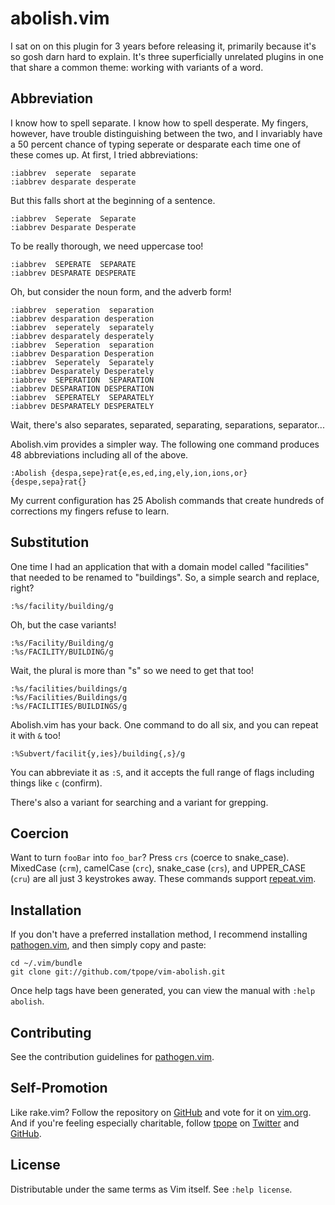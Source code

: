 abolish.vim
===========

I sat on on this plugin for 3 years before releasing it, primarily
because it's so gosh darn hard to explain.  It's three superficially
unrelated plugins in one that share a common theme: working with
variants of a word.

Abbreviation
------------

I know how to spell separate.  I know how to spell desperate.  My
fingers, however, have trouble distinguishing between the two, and I
invariably have a 50 percent chance of typing seperate or desparate each
time one of these comes up.  At first, I tried abbreviations:

    :iabbrev  seperate  separate
    :iabbrev desparate desperate

But this falls short at the beginning of a sentence.

    :iabbrev  Seperate  Separate
    :iabbrev Desparate Desperate

To be really thorough, we need uppercase too!

    :iabbrev  SEPERATE  SEPARATE
    :iabbrev DESPARATE DESPERATE

Oh, but consider the noun form, and the adverb form!

    :iabbrev  seperation  separation
    :iabbrev desparation desperation
    :iabbrev  seperately  separately
    :iabbrev desparately desperately
    :iabbrev  Seperation  separation
    :iabbrev Desparation Desperation
    :iabbrev  Seperately  Separately
    :iabbrev Desparately Desperately
    :iabbrev  SEPERATION  SEPARATION
    :iabbrev DESPARATION DESPERATION
    :iabbrev  SEPERATELY  SEPARATELY
    :iabbrev DESPARATELY DESPERATELY

Wait, there's also separates, separated, separating, separations,
separator...

Abolish.vim provides a simpler way.  The following one command produces
48 abbreviations including all of the above.

    :Abolish {despa,sepe}rat{e,es,ed,ing,ely,ion,ions,or}  {despe,sepa}rat{}

My current configuration has 25 Abolish commands that create hundreds of
corrections my fingers refuse to learn.

Substitution
------------

One time I had an application that with a domain model called
"facilities" that needed to be renamed to "buildings". So, a simple
search and replace, right?

    :%s/facility/building/g

Oh, but the case variants!

    :%s/Facility/Building/g
    :%s/FACILITY/BUILDING/g

Wait, the plural is more than "s" so we need to get that too!

    :%s/facilities/buildings/g
    :%s/Facilities/Buildings/g
    :%s/FACILITIES/BUILDINGS/g

Abolish.vim has your back.  One command to do all six, and you can
repeat it with `&` too!

    :%Subvert/facilit{y,ies}/building{,s}/g

You can abbreviate it as `:S`, and it accepts the full range of flags
including things like `c` (confirm).

There's also a variant for searching and a variant for grepping.

Coercion
--------

Want to turn `fooBar` into `foo_bar`?  Press `crs` (coerce to
snake\_case).  MixedCase (`crm`), camelCase (`crc`), snake\_case
(`crs`), and UPPER\_CASE (`cru`) are all just 3 keystrokes away.  These
commands support [repeat.vim](https://github.com/tpope/vim-repeat).

Installation
------------

If you don't have a preferred installation method, I recommend
installing [pathogen.vim](https://github.com/tpope/vim-pathogen), and
then simply copy and paste:

    cd ~/.vim/bundle
    git clone git://github.com/tpope/vim-abolish.git

Once help tags have been generated, you can view the manual with
`:help abolish`.

Contributing
------------

See the contribution guidelines for
[pathogen.vim](https://github.com/tpope/vim-pathogen#readme).

Self-Promotion
--------------

Like rake.vim? Follow the repository on
[GitHub](https://github.com/tpope/vim-abolish) and vote for it on
[vim.org](http://www.vim.org/scripts/script.php?script_id=1545).  And if
you're feeling especially charitable, follow [tpope](http://tpo.pe/) on
[Twitter](http://twitter.com/tpope) and
[GitHub](https://github.com/tpope).

License
-------

Distributable under the same terms as Vim itself.  See `:help license`.
